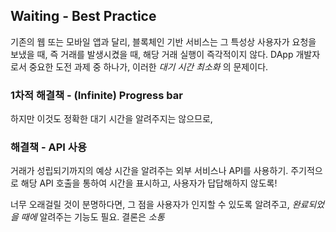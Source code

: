 ## Waiting - Best Practice

기존의 웹 또는 모바일 앱과 달리, 블록체인 기반 서비스는 그 특성상 사용자가 요청을 보냈을 때, 즉 거래를 발생시켰을 때, 해당 거래 실행이 즉각적이지 않다. DApp 개발자로서 중요한 도전 과제 중 하나가, 이러한 *대기 시간 최소화* 의 문제이다.

### 1차적 해결책 - (Infinite) Progress bar

하지만 이것도 정확한 대기 시간을 알려주지는 않으므로,

### 해결책 - API 사용

거래가 성립되기까지의 예상 시간을 알려주는 외부 서비스나 API를 사용하기. 주기적으로 해당 API 호출을 통하여 시간을 표시하고, 사용자가 답답해하지 않도록!

너무 오래걸릴 것이 분명하다면, 그 점을 사용자가 인지할 수 있도록 알려주고, *완료되었을 때에* 알려주는 기능도 필요. 결론은 *소통*
